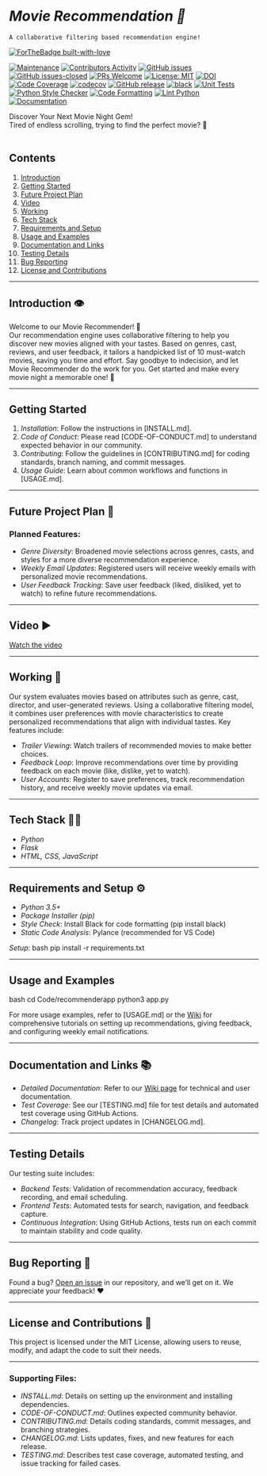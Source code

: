 # <i>Movie Recommendation 🎥 </i>
    A collaborative filtering based recommendation engine!




[![ForTheBadge built-with-love](http://ForTheBadge.com/images/badges/built-with-love.svg)](https://github.com/MadhurDixit13)



[![Maintenance](https://img.shields.io/badge/Maintained%3F-yes-green.svg)](https://github.com/nikki1234567/MovieRecommender/graphs/commit-activity) [![Contributors Activity](https://img.shields.io/github/commit-activity/m/nikki1234567/MovieRecommender)](https://github.com/nikki1234567/MovieRecommender/pulse) [![GitHub issues](https://img.shields.io/github/issues/nikki1234567/MovieRecommender.svg)](https://github.com/nikki1234567/MovieRecommender/issues) [![GitHub issues-closed](https://img.shields.io/github/issues-closed-raw/nikki1234567/MovieRecommender)](https://github.com/nikki1234567/MovieRecommender/issues?q=is%3Aissue+is%3Aclosed) [![PRs Welcome](https://img.shields.io/badge/PRs-welcome-brightgreen.svg?style=flat-square)](http://makeapullrequest.com) [![License: MIT](https://img.shields.io/badge/License-MIT-red.svg)](https://opensource.org/licenses/MIT) [![DOI](https://zenodo.org/badge/DOI/10.5281/zenodo.14027294.svg)](https://doi.org/10.5281/zenodo.14027294) [![Code Coverage](https://github.com/nikki1234567/MovieRecommender/actions/workflows/codecov.yml/badge.svg)](https://github.com/nikki1234567/MovieRecommender/actions/workflows/codecov.yml) [![codecov](https://codecov.io/gh/nikki1234567/MovieRecommender/graph/badge.svg?token=9NGWAJ7BST)](https://codecov.io/gh/nikki1234567/MovieRecommender) [![GitHub release](https://img.shields.io/github/release/nikki1234567/MovieRecommender.svg)](https://github.com/nikki1234567/MovieRecommender/releases) [![black](https://img.shields.io/badge/StyleChecker-black-purple.svg)](https://pypi.org/project/black/) 
[![Unit Tests](https://github.com/nikki1234567/MovieRecommender/actions/workflows/test.yml/badge.svg)](https://github.com/nikki1234567/MovieRecommender/actions/workflows/test.yml)
[![Python Style Checker](https://github.com/nikki1234567/MovieRecommender/actions/workflows/python_style_checker.yml/badge.svg)](https://github.com/nikki1234567/MovieRecommender/actions/workflows/python_style_checker.yml)
[![Code Formatting](https://github.com/nikki1234567/MovieRecommender/actions/workflows/code_formatting.yml/badge.svg)](https://github.com/nikki1234567/MovieRecommender/actions/workflows/code_formatting.yml)
[![Lint Python](https://github.com/nikki1234567/MovieRecommender/actions/workflows/syntax_checker.yml/badge.svg)](https://github.com/nikki1234567/MovieRecommender/actions/workflows/syntax_checker.yml)
[![Documentation](https://img.shields.io/badge/Documentation-Wiki-blue.svg)](https://github.com/nikki1234567/MovieRecommender/wiki)

Discover Your Next Movie Night Gem!<br>
Tired of endless scrolling, trying to find the perfect movie? 🍿<br><br>

## Contents
1. [Introduction](#introduction)
2. [Getting Started](#getting-started)
3. [Future Project Plan](#future-project-plan)
4. [Video](#video)
5. [Working](#working)
6. [Tech Stack](#tech-stack)
7. [Requirements and Setup](#requirements-and-setup)
8. [Usage and Examples](#usage-and-examples)
9. [Documentation and Links](#documentation-and-links)
10. [Testing Details](#testing-details)
11. [Bug Reporting](#bug-reporting)
12. [License and Contributions](#license-and-contributions)

---

## Introduction 👁️  
Welcome to our Movie Recommender! 🚀  
Our recommendation engine uses collaborative filtering to help you discover new movies aligned with your tastes. Based on genres, cast, reviews, and user feedback, it tailors a handpicked list of 10 must-watch movies, saving you time and effort. Say goodbye to indecision, and let Movie Recommender do the work for you. Get started and make every movie night a memorable one! 🌟

---

## Getting Started  
1. *Installation*: Follow the instructions in [INSTALL.md].
2. *Code of Conduct*: Please read [CODE-OF-CONDUCT.md] to understand expected behavior in our community.
3. *Contributing*: Follow the guidelines in [CONTRIBUTING.md] for coding standards, branch naming, and commit messages.
4. *Usage Guide*: Learn about common workflows and functions in [USAGE.md].

---

## Future Project Plan 🔮
### Planned Features:
- *Genre Diversity*: Broadened movie selections across genres, casts, and styles for a more diverse recommendation experience.
- *Weekly Email Updates*: Registered users will receive weekly emails with personalized movie recommendations.
- *User Feedback Tracking*: Save user feedback (liked, disliked, yet to watch) to refine future recommendations.

---

## Video ▶️  
[Watch the video](https://youtu.be/bJzWYdG4ug4)

---

## Working 📱  
Our system evaluates movies based on attributes such as genre, cast, director, and user-generated reviews. Using a collaborative filtering model, it combines user preferences with movie characteristics to create personalized recommendations that align with individual tastes. Key features include:
- *Trailer Viewing*: Watch trailers of recommended movies to make better choices.
- *Feedback Loop*: Improve recommendations over time by providing feedback on each movie (like, dislike, yet to watch).
- *User Accounts*: Register to save preferences, track recommendation history, and receive weekly movie updates via email.

---

## Tech Stack 👨‍💻
- *Python*
- *Flask*
- *HTML, CSS, JavaScript*

---

## Requirements and Setup ⚙️
- *Python 3.5+*
- *Package Installer (pip)*
- *Style Check*: Install Black for code formatting (pip install black)
- *Static Code Analysis*: Pylance (recommended for VS Code)

*Setup*:
bash
pip install -r requirements.txt


---

## Usage and Examples
bash
cd Code/recommenderapp
python3 app.py


For more usage examples, refer to [USAGE.md] or the [Wiki](https://github.com/nikki1234567/MovieRecommender/wiki) for comprehensive tutorials on setting up recommendations, giving feedback, and configuring weekly email notifications.

---

## Documentation and Links 📚
- *Detailed Documentation*: Refer to our [Wiki page](https://github.com/nikki1234567/MovieRecommender/wiki) for technical and user documentation.
- *Test Coverage*: See our [TESTING.md] file for test details and automated test coverage using GitHub Actions.
- *Changelog*: Track project updates in [CHANGELOG.md].

---

## Testing Details
Our testing suite includes:
- *Backend Tests*: Validation of recommendation accuracy, feedback recording, and email scheduling.
- *Frontend Tests*: Automated tests for search, navigation, and feedback capture.
- *Continuous Integration*: Using GitHub Actions, tests run on each commit to maintain stability and code quality.



---

## Bug Reporting 🐛  
Found a bug? [Open an issue](https://github.com/nikki1234567/MovieRecommender/issues) in our repository, and we’ll get on it. We appreciate your feedback! ❤️

---

## License and Contributions 📃  
This project is licensed under the MIT License, allowing users to reuse, modify, and adapt the code to suit their needs.  


---

### Supporting Files:

- *INSTALL.md*: Details on setting up the environment and installing dependencies.
- *CODE-OF-CONDUCT.md*: Outlines expected community behavior.
- *CONTRIBUTING.md*: Details coding standards, commit messages, and branching strategies.
- *CHANGELOG.md*: Lists updates, fixes, and new features for each release.
- *TESTING.md*: Describes test case coverage, automated testing, and issue tracking for failed cases.
